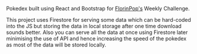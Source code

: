 Pokedex built using React and Bootstrap for [FlorinPop's](https://github.com/florinpop17) Weekly Challenge. 

This project uses Firestore for serving some data which can be hard-coded into the JS but storing the data in local storage after one time download sounds better.
Also you can serve all the data at once using Firestore later minimising the use of API and hence increasing the speed of the pokedex as most of the data will be stored locally.